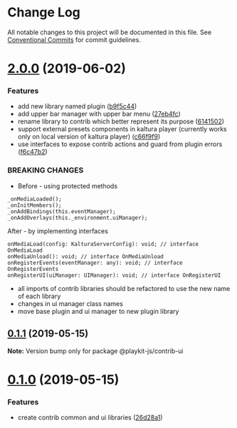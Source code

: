 # Change Log

All notable changes to this project will be documented in this file.
See [Conventional Commits](https://conventionalcommits.org) for commit guidelines.

# [2.0.0](https://github.com/kaltura/playkit-js-contrib/compare/v0.1.1...v2.0.0) (2019-06-02)


### Features

* add new library named plugin ([b9f5c44](https://github.com/kaltura/playkit-js-contrib/commit/b9f5c44))
* add upper bar manager with upper bar menu ([27eb4fc](https://github.com/kaltura/playkit-js-contrib/commit/27eb4fc))
* rename library to contrib which better represent its purpose ([6141502](https://github.com/kaltura/playkit-js-contrib/commit/6141502))
* support external presets components in kaltura player (currently works only on local version of kaltura player) ([c66f9f9](https://github.com/kaltura/playkit-js-contrib/commit/c66f9f9))
* use interfaces to expose contrib actions and guard from plugin errors ([f6c47b2](https://github.com/kaltura/playkit-js-contrib/commit/f6c47b2))


### BREAKING CHANGES

* Before - using protected methods
```
_onMediaLoaded();
_onInitMembers();
_onAddBindings(this.eventManager);
_onAddOverlays(this._environment.uiManager);
```

After - by implementing interfaces
```
onMediaLoad(config: KalturaServerConfig): void; // interface OnMediaLoad
onMediaUnload(): void; // interface OnMediaUnload
onRegisterEvents(eventManager: any): void; // interface OnRegisterEvents
onRegisterUI(uiManager: UIManager): void; // interface OnRegisterUI
```
* all imports of contrib libraries should be refactored to use the new name of each library
* changes in ui manager class names
* move base plugin and ui manager to new plugin library





## [0.1.1](https://github.com/kaltura/playkit-js-contrib/compare/v0.1.0...v0.1.1) (2019-05-15)

**Note:** Version bump only for package @playkit-js/contrib-ui





# [0.1.0](https://github.com/kaltura/playkit-js-contrib/compare/v1.1.1-next.0...v0.1.0) (2019-05-15)


### Features

* create contrib common and ui libraries ([26d28a1](https://github.com/kaltura/playkit-js-contrib/commit/26d28a1))
